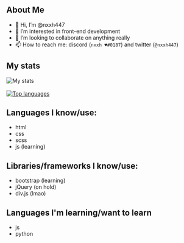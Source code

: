 ## About Me

- 👋 Hi, I’m @nxxh447
- 👀 I’m interested in front-end development
- 💞️ I’m looking to collaborate on anything really
- 📫 How to reach me: discord (`nxxh ♥#0187`) and twitter (`@nxxh447`)

## My stats
![My stats](https://github-readme-stats.vercel.app/api?username=nxxh447&show_icons=true&theme=dark)
<br></br>
[![Top languages](https://github-readme-stats.vercel.app/api/top-langs/?username=nxxh447&layout=compact)](https://github.com/nxxh447/github-readme-stats)

## Languages I know/use:

<ul>
  <li>html</li>
  <li>css</li>
  <li>scss</li>
  <li>js (learning)</li>
</ul>

## Libraries/frameworks I know/use:

<ul>
  <li>bootstrap (learning)</li>
  <li>jQuery (on hold)</li>
  <li>div.js (lmao)</li>
</ul>

## Languages I'm learning/want to learn

<ul>
  <li>js</li>
  <li>python</li>
</ul>
